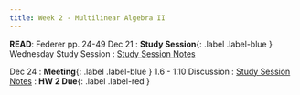 ```yaml
---
title: Week 2 - Multilinear Algebra II
---
```

**READ**: Federer pp. 24-49
Dec 21
: **Study Session**{: .label .label-blue } Wednesday Study Session
  : [Study Session Notes](#)
  
Dec 24
: **Meeting**{: .label .label-blue } 1.6 - 1.10 Discussion
  : [Study Session Notes](#)
: **HW 2 Due**{: .label .label-red }
